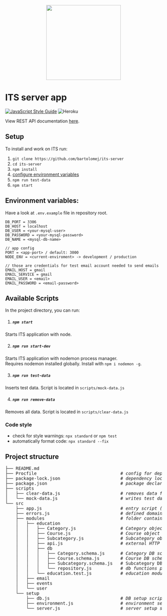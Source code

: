 <p align="center"> <img src="https://i.ibb.co/YXHPYQY/its-logo-3.png" width="240" /> </p>

# ITS server app
[![JavaScript Style Guide](https://img.shields.io/badge/code_style-standard-brightgreen.svg)](https://standardjs.com)
![Heroku](https://heroku-badge.herokuapp.com/?app=rd-its)

View REST API documentation [here](https://stoplight.io/p/docs/gh/bartolomej/its-server).

## Setup

To install and work on ITS run:
1. `git clone https://github.com/bartolomej/its-server`
2. `cd its-server`
3. `npm install`
4. [configure environment variables](https://www.npmjs.com/package/dotenv#usage)
5. `npm run test-data`
6. `npm start`

## Environment variables:

Have a look at `.env.example` file in repository root.
```
DB_PORT = 3306
DB_HOST = localhost
DB_USER = <your-mysql-user>
DB_PASSWORD = <your-mysql-password>
DB_NAME = <mysql-db-name>

// app config
PORT = <app-port> / default: 3000
NODE_ENV = <current-enviroment> -> development / production

// those are credentials for test email account needed to send emails
EMAIL_HOST = gmail
EMAIL_SERVICE = gmail
EMAIL_USER = <email>
EMAIL_PASSWORD = <email-password>
```

## Available Scripts

In the project directory, you can run:

1. ##### `npm start`
Starts ITS application with node.

2. ##### `npm run start-dev`
Starts ITS application with nodemon process manager. <br>
Requires nodemon installed globally.
Install with `npm i nodemon -g`.

3. ##### `npm run test-data`
Inserts test data. Script is located in `scripts/mock-data.js`

4. ##### `npm run remove-data`
Removes all data. Script is located in `scripts/clear-data.js`

### Code style

- check for style warnings: `npx standard` or `npm test`
- automatically format code: `npx standard --fix`

## Project structure

<pre>
├── README.md
├── Procfile                                # <i>config for deployment on Heroku</i>
├── package-lock.json                       # <i>dependency lock file</i>
├── package.json                            # <i>package declaration file</i>
├── scripts
│   ├── clear-data.js                       # <i>removes data from db</i>
│   └── mock-data.js                        # <i>writes test data to db</i>
└── src
    ├── app.js                              # <i>entry script (main file)</i>
    ├── errors.js                           # <i>defined domain errors objects</i>
    ├── modules                             # <i>folder contains submodules</i>
    │   ├── education
    │   │   ├── Category.js                 # <i>Category object model</i>
    │   │   ├── Course.js                   # <i>Course object model</i>
    │   │   ├── Subcategory.js              # <i>Subcategory object model</i>
    │   │   ├── api.js                      # <i>external HTTP endpoints for education</i>
    │   │   ├── db
    │   │   │   ├── Category.schema.js      # <i>Category DB schema definition</i>
    │   │   │   ├── Course.schema.js        # <i>Course DB schema definition</i>
    │   │   │   ├── Subcategory.schema.js   # Subcategory DB schema definition</i>
    │   │   │   └── repository.js           # <i>db functions performing CRUD operations</i>
    │   │   └── education.test.js           # <i>education module tests</i>
    │   ├── email
    │   ├── events
    │   └── user
    └── setup
        ├── db.js                           # <i>DB setup script</i>
        ├── environment.js                  # <i>environment setup script</i>
        └── server.js                       # <i>server setup script</i>
</pre>